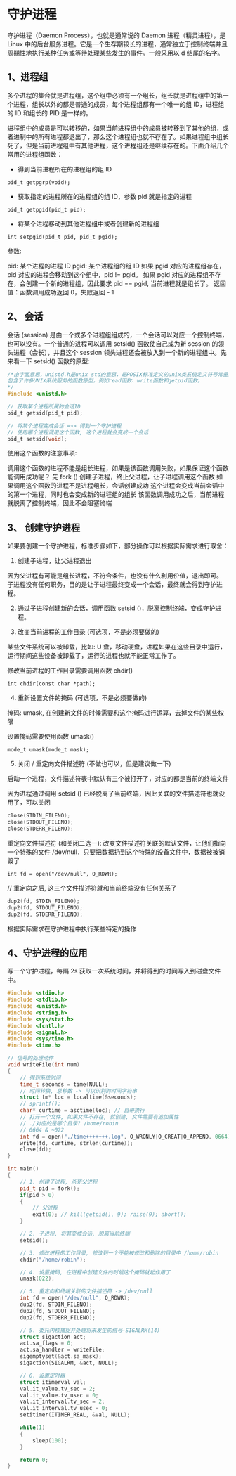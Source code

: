 # 守护进程

守护进程（Daemon Process），也就是通常说的 Daemon 进程（精灵进程），是 Linux 中的后台服务进程。它是一个生存期较长的进程，通常独立于控制终端并且周期性地执行某种任务或等待处理某些发生的事件。一般采用以 d 结尾的名字。

## 1、进程组

多个进程的集合就是进程组，这个组中必须有一个组长，组长就是进程组中的第一个进程，组长以外的都是普通的成员，每个进程组都有一个唯一的组 ID，进程组的 ID 和组长的 PID 是一样的。

进程组中的成员是可以转移的，如果当前进程组中的成员被转移到了其他的组，或者进制中的所有进程都退出了，那么这个进程组也就不存在了。如果进程组中组长死了，但是当前进程组中有其他进程，这个进程组还是继续存在的。下面介绍几个常用的进程组函数：

* 得到当前进程所在的进程组的组 ID

`pid_t getpgrp(void);`

* 获取指定的进程所在的进程组的组 ID，参数 pid 就是指定的进程

`pid_t getpgid(pid_t pid);`

* 将某个进程移动到其他进程组中或者创建新的进程组

`int setpgid(pid_t pid, pid_t pgid);`

参数:

pid: 某个进程的进程 ID
pgid: 某个进程组的组 ID
如果 pgid 对应的进程组存在，pid 对应的进程会移动到这个组中，pid != pgid。
如果 pgid 对应的进程组不存在，会创建一个新的进程组，因此要求 pid == pgid, 当前进程就是组长了。
返回值：函数调用成功返回 0，失败返回 - 1

## 2、 会话

会话 (session) 是由一个或多个进程组组成的，一个会话可以对应一个控制终端，也可以没有。一个普通的进程可以调用 setsid() 函数使自己成为新 session 的领头进程（会长），并且这个 session 领头进程还会被放入到一个新的进程组中。先来看一下 setsid() 函数的原型:

```c
/*由字面意思，unistd.h是unix std的意思，是POSIX标准定义的unix类系统定义符号常量的头文件，
包含了许多UNIX系统服务的函数原型，例如read函数、write函数和getpid函数。 
*/
#include <unistd.h>

// 获取某个进程所属的会话ID
pid_t getsid(pid_t pid);

// 将某个进程变成会话 =>> 得到一个守护进程
// 使用哪个进程调用这个函数, 这个进程就会变成一个会话
pid_t setsid(void);
```

使用这个函数的注意事项:

调用这个函数的进程不能是组长进程，如果是该函数调用失败，如果保证这个函数能调用成功呢？
先 fork () 创建子进程，终止父进程，让子进程调用这个函数
如果调用这个函数的进程不是进程组长，会话创建成功
这个进程会变成当前会话中的第一个进程，同时也会变成新的进程组的组长
该函数调用成功之后，当前进程就脱离了控制终端，因此不会阻塞终端

## 3、 创建守护进程

如果要创建一个守护进程，标准步骤如下，部分操作可以根据实际需求进行取舍：

1. 创建子进程，让父进程退出

因为父进程有可能是组长进程，不符合条件，也没有什么利用价值，退出即可。
子进程没有任何职务，目的是让子进程最终变成一个会话，最终就会得到守护进程。

2. 通过子进程创建新的会话，调用函数 setsid ()，脱离控制终端，变成守护进程。

3. 改变当前进程的工作目录 (可选项，不是必须要做的)

某些文件系统可以被卸载，比如: U 盘，移动硬盘，进程如果在这些目录中运行，运行期间这些设备被卸载了，运行的进程也就不能正常工作了。

修改当前进程的工作目录需要调用函数 chdir()

`int chdir(const char *path);`

4. 重新设置文件的掩码 (可选项，不是必须要做的)

掩码: umask, 在创建新文件的时候需要和这个掩码进行运算，去掉文件的某些权限

设置掩码需要使用函数 umask()

`mode_t umask(mode_t mask);`

5. 关闭 / 重定向文件描述符 (不做也可以，但是建议做一下)

启动一个进程，文件描述符表中默认有三个被打开了，对应的都是当前的终端文件

因为进程通过调用 setsid () 已经脱离了当前终端，因此关联的文件描述符也就没用了，可以关闭

```c
close(STDIN_FILENO);
close(STDOUT_FILENO);
close(STDERR_FILENO);
```

重定向文件描述符 (和关闭二选一): 改变文件描述符关联的默认文件，让他们指向一个特殊的文件 /dev/null，只要把数据扔到这个特殊的设备文件中，数据被被销毁了

`int fd = open("/dev/null", O_RDWR);`

// 重定向之后, 这三个文件描述符就和当前终端没有任何关系了
```c
dup2(fd, STDIN_FILENO);
dup2(fd, STDOUT_FILENO);
dup2(fd, STDERR_FILENO);
```

根据实际需求在守护进程中执行某些特定的操作

## 4、守护进程的应用

写一个守护进程，每隔 2s 获取一次系统时间，并将得到的时间写入到磁盘文件中。

```c++
#include <stdio.h>
#include <stdlib.h>
#include <unistd.h>
#include <string.h>
#include <sys/stat.h>
#include <fcntl.h>
#include <signal.h>
#include <sys/time.h>
#include <time.h>

// 信号的处理动作
void writeFile(int num)
{
    // 得到系统时间
    time_t seconds = time(NULL);
    // 时间转换, 总秒数 -> 可以识别的时间字符串
    struct tm* loc = localtime(&seconds);
    // sprintf();
    char* curtime = asctime(loc); // 自带换行
    // 打开一个文件, 如果文件不存在, 就创建, 文件需要有追加属性
    // ./对应的是哪个目录? /home/robin
    // 0664 & ~022
    int fd = open("./time+++++++.log", O_WRONLY|O_CREAT|O_APPEND, 0664);
    write(fd, curtime, strlen(curtime));
    close(fd);
}

int main()
{
    // 1. 创建子进程, 杀死父进程
    pid_t pid = fork();
    if(pid > 0)
    {
        // 父进程
        exit(0); // kill(getpid(), 9); raise(9); abort();
    }

    // 2. 子进程, 将其变成会话, 脱离当前终端
    setsid();

    // 3. 修改进程的工作目录, 修改到一个不能被修改和删除的目录中 /home/robin
    chdir("/home/robin");

    // 4. 设置掩码, 在进程中创建文件的时候这个掩码就起作用了
    umask(022);

    // 5. 重定向和终端关联的文件描述符 -> /dev/null
    int fd = open("/dev/null", O_RDWR);
    dup2(fd, STDIN_FILENO);
    dup2(fd, STDOUT_FILENO);
    dup2(fd, STDERR_FILENO);

    // 5. 委托内核捕捉并处理将来发生的信号-SIGALRM(14)
    struct sigaction act;
    act.sa_flags = 0;
    act.sa_handler = writeFile;
    sigemptyset(&act.sa_mask);
    sigaction(SIGALRM, &act, NULL);

    // 6. 设置定时器
    struct itimerval val;
    val.it_value.tv_sec = 2;
    val.it_value.tv_usec = 0;
    val.it_interval.tv_sec = 2;
    val.it_interval.tv_usec = 0;
    setitimer(ITIMER_REAL, &val, NULL);

    while(1)
    {
        sleep(100);
    }

    return 0;
}
```
